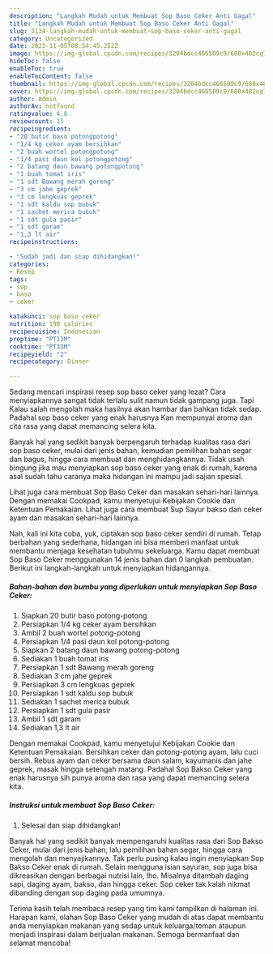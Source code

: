 ```yaml
---
description: "Langkah Mudah untuk Membuat Sop Baso Ceker Anti Gagal"
title: "Langkah Mudah untuk Membuat Sop Baso Ceker Anti Gagal"
slug: 2134-langkah-mudah-untuk-membuat-sop-baso-ceker-anti-gagal
category: Uncategorized
date: 2022-11-05T08:54:45.252Z
image: https://img-global.cpcdn.com/recipes/3204bdcc466509c9/680x482cq70/sop-baso-ceker-foto-resep-utama.jpg
hideToc: false
enableToc: true
enableTocContent: false
thumbnail: https://img-global.cpcdn.com/recipes/3204bdcc466509c9/680x482cq70/sop-baso-ceker-foto-resep-utama.jpg
cover: https://img-global.cpcdn.com/recipes/3204bdcc466509c9/680x482cq70/sop-baso-ceker-foto-resep-utama.jpg
author: Admin
authorAv: notfound
ratingvalue: 4.8
reviewcount: 15
recipeingredient:
- "20 butir baso potongpotong"
- "1/4 kg ceker ayam bersihkan"
- "2 buah wortel potongpotong"
- "1/4 pasi daun kol potongpotong"
- "2 batang daun bawang potongpotong"
- "1 buah tomat iris"
- "1 sdt Bawang merah goreng"
- "3 cm jahe geprek"
- "3 cm lengkuas geprek"
- "1 sdt kaldu sop bubuk"
- "1 sachet merica bubuk"
- "1 sdt gula pasir"
- "1 sdt garam"
- "1,3 lt air"
recipeinstructions:

- "Sudah jadi dan siap dihidangkan!"
categories:
- Resep
tags:
- sop
- baso
- ceker

katakunci: sop baso ceker 
nutrition: 190 calories
recipecuisine: Indonesian
preptime: "PT13M"
cooktime: "PT33M"
recipeyield: "2"
recipecategory: Dinner

---
```



Sedang mencari inspirasi resep sop baso ceker yang lezat? Cara menyiapkannya sangat tidak terlalu sulit namun tidak gampang juga. Tapi Kalau salah mengolah maka hasilnya akan hambar dan bahkan tidak sedap. Padahal sop baso ceker yang enak harusnya Kan mempunyai aroma dan cita rasa yang dapat memancing selera kita.


Banyak hal yang sedikit banyak berpengaruh terhadap kualitas rasa dari sop baso ceker, mulai dari jenis bahan, kemudian pemilihan bahan segar dan bagus, hingga cara membuat dan menghidangkannya. Tidak usah bingung jika mau menyiapkan sop baso ceker yang enak di rumah, karena asal sudah tahu caranya maka hidangan ini mampu jadi sajian spesial.

Lihat juga cara membuat Sop Baso Ceker dan masakan sehari-hari lainnya. Dengan memakai Cookpad, kamu menyetujui Kebijakan Cookie dan Ketentuan Pemakaian. Lihat juga cara membuat Sup Sayur bakso dan ceker ayam dan masakan sehari-hari lainnya.


Nah, kali ini kita coba, yuk, ciptakan sop baso ceker sendiri di rumah. Tetap berbahan yang sederhana, hidangan ini bisa memberi manfaat untuk membantu menjaga kesehatan tubuhmu sekeluarga. Kamu dapat membuat Sop Baso Ceker menggunakan 14 jenis bahan dan 0 langkah pembuatan. Berikut ini langkah-langkah untuk menyiapkan hidangannya.

<!--inarticleads1-->

##### Bahan-bahan dan bumbu yang diperlukan untuk menyiapkan Sop Baso Ceker:

1. Siapkan 20 butir baso potong-potong
1. Persiapkan 1/4 kg ceker ayam bersihkan
1. Ambil 2 buah wortel potong-potong
1. Persiapkan 1/4 pasi daun kol potong-potong
1. Siapkan 2 batang daun bawang potong-potong
1. Sediakan 1 buah tomat iris
1. Persiapkan 1 sdt Bawang merah goreng
1. Sediakan 3 cm jahe geprek
1. Persiapkan 3 cm lengkuas geprek
1. Persiapkan 1 sdt kaldu sop bubuk
1. Sediakan 1 sachet merica bubuk
1. Persiapkan 1 sdt gula pasir
1. Ambil 1 sdt garam
1. Sediakan 1,3 lt air


Dengan memakai Cookpad, kamu menyetujui Kebijakan Cookie dan Ketentuan Pemakaian. Bersihkan ceker dan potong-potong ayam, lalu cuci bersih. Rebus ayam dan ceker bersama daun salam, kayumanis dan jahe geprek, masak hingga setengah matang. Padahal Sop Bakso Ceker yang enak harusnya sih punya aroma dan rasa yang dapat memancing selera kita. 

<!--inarticleads2-->

##### Instruksi untuk membuat Sop Baso Ceker:


1. Selesai dan siap dihidangkan!

Banyak hal yang sedikit banyak mempengaruhi kualitas rasa dari Sop Bakso Ceker, mulai dari jenis bahan, lalu pemilihan bahan segar, hingga cara mengolah dan menyajikannya. Tak perlu pusing kalau ingin menyiapkan Sop Bakso Ceker enak di rumah. Selain mengguna isian sayuran, sop juga bisa dikreasikan dengan berbagai nutrisi lain, lho. Misalnya ditambah daging sapi, daging ayam, bakso, dan hingga ceker. Sop ceker tak kalah nikmat dibanding dengan sop daging pada umumnya. 

Terima kasih telah membaca resep yang tim kami tampilkan di halaman ini. Harapan kami, olahan Sop Baso Ceker yang mudah di atas dapat membantu anda menyiapkan makanan yang sedap untuk keluarga/teman ataupun menjadi inspirasi dalam berjualan makanan. Semoga bermanfaat dan selamat mencoba!
